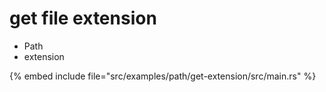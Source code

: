 # get file extension


* Path
* extension

{% embed include file="src/examples/path/get-extension/src/main.rs" %}


